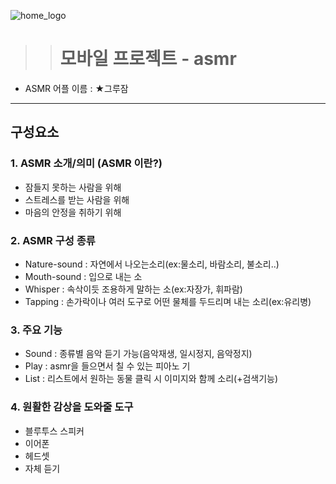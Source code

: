 ![home_logo](https://user-images.githubusercontent.com/48500268/59329975-28417780-8d2b-11e9-9197-f058bc0af5fa.png)

> > # 모바일 프로젝트 - asmr


* ASMR 어플 이름 : ★그루잠

***
## 구성요소
### 1. ASMR 소개/의미 (ASMR 이란?)
 - 잠들지 못하는 사람을 위해
 - 스트레스를 받는 사람을 위해
 - 마음의 안정을 취하기 위해

### 2. ASMR 구성 종류
 - Nature-sound : 자연에서 나오는소리(ex:물소리, 바람소리, 불소리..)
 - Mouth-sound : 입으로 내는 소
 - Whisper : 속삭이듯 조용하게 말하는 소(ex:자장가, 휘파람)
 - Tapping : 손가락이나 여러 도구로 어떤 물체를 두드리며 내는 소리(ex:유리병)

### 3. 주요 기능
 - Sound : 종류별 음악 듣기 가능(음악재생, 일시정지, 음악정지)
 - Play : asmr을 들으면서 칠 수 있는 피아노 기
 - List : 리스트에서 원하는 동물 클릭 시 이미지와 함께 소리(+검색기능)

### 4. 원활한 감상을 도와줄 도구
 - 블루투스 스피커
 - 이어폰
 - 헤드셋
 - 자체 듣기
